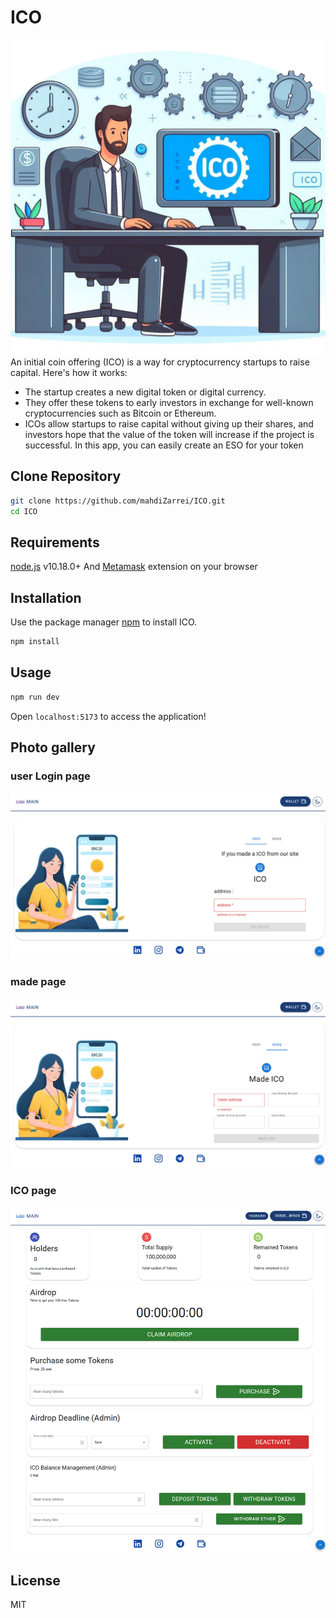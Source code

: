 # ICO

![ICO image](./pic//ICO.jpg)
An initial coin offering (ICO) is a way for cryptocurrency startups to raise capital. Here's how it works:

- The startup creates a new digital token or digital currency.
- They offer these tokens to early investors in exchange for well-known cryptocurrencies such as Bitcoin or Ethereum.
- ICOs allow startups to raise capital without giving up their shares, and investors hope that the value of the token will increase if the project is successful.
  In this app, you can easily create an ESO for your token

## Clone Repository

```sh
git clone https://github.com/mahdiZarrei/ICO.git
cd ICO
```

## Requirements

[node.js](https://nodejs.org/en/) v10.18.0+ And [Metamask](https://metamask.io/) extension on your browser

## Installation

Use the package manager [npm](https://www.npmjs.com/) to install ICO.

```bash
npm install
```

## Usage

```bash
npm run dev
```

Open `localhost:5173` to access the application!

## Photo gallery

### user Login page

![user Login page image](./pic/userLogin.jpg)

### made page

![made page image](./pic/madePage.jpg)

### ICO page

![ICO page image](./pic/ICOPage.jpg)

## License

MIT
